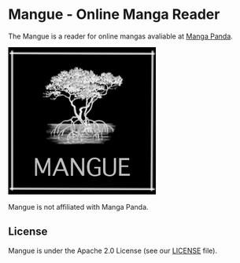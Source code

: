 Mangue - Online Manga Reader
=====================

The Mangue is a reader for online mangas avaliable at [Manga Panda](http://www.mangapanda.com).

![Logo](https://raw.githubusercontent.com/repinel/Mangue/master/images/mangue_logo.jpg)


Mangue is not affiliated with Manga Panda.

License
-------

Mangue is under the Apache 2.0 License (see our [LICENSE](https://raw.github.com/repinel/Mangue/master/doc/Apache-2.0) file).
